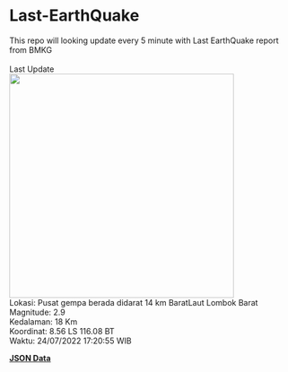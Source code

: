 # Last-EarthQuake
This repo will looking update every 5 minute with Last EarthQuake report from BMKG
<br>
<br>
Last Update
<br>
<img src="https://ews.bmkg.go.id/TEWS/data/20220724172055.mmi.jpg" width="400"/>
<br>
Lokasi: Pusat gempa berada didarat 14 km BaratLaut Lombok Barat <br>
Magnitude: 2.9 <br>
Kedalaman: 18 Km <br>
Koordinat: 8.56 LS 116.08 BT <br>
Waktu: 24/07/2022 17:20:55 WIB <br>

<a href="./data/data.json">**JSON Data**</a>
